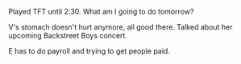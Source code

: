 Played TFT until 2:30. What am I going to do tomorrow?

V's stomach doesn't hurt anymore, all good there. Talked about her upcoming Backstreet Boys concert.

E has to do payroll and trying to get people paid.
